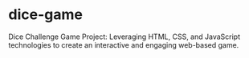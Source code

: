 # dice-game
Dice Challenge Game Project: Leveraging HTML, CSS, and JavaScript technologies to create an interactive and engaging web-based game.
